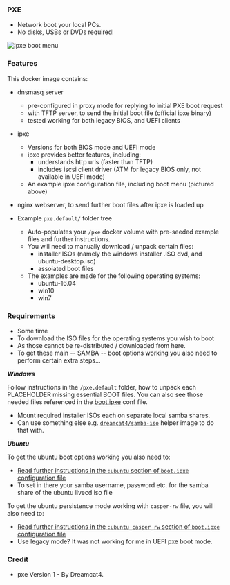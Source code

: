 ### PXE

* Network boot your local PCs.
* No disks, USBs or DVDs required!

![ipxe boot menu](http://i.imgur.com/7LT2dxg.png "ipxe boot menu")

### Features

This docker image contains:

* dnsmasq server
  * pre-configured in proxy mode for replying to initial PXE boot request
  * with TFTP server, to send the initial boot file (official ipxe binary)
  * tested working for both legacy BIOS, and UEFI clients

* ipxe
  * Versions for both BIOS mode and UEFI mode
  * ipxe provides better features, including:
    * understands http urls (faster than TFTP)
    * includes iscsi client driver (ATM for legacy BIOS only, not available in UEFI mode)
  * An example ipxe configuration file, including boot menu (pictured above)

* nginx webserver, to send further boot files after ipxe is loaded up

* Example `pxe.default/` folder tree
  * Auto-populates your `/pxe` docker volume with pre-seeded example files and further instructions.
  * You will need to manually download / unpack certain files:
    * installer ISOs (namely the windows installer .ISO dvd, and ubuntu-desktop.iso)
    * assoiated boot files
  * The examples are made for the following operating systems:
    * ubuntu-16.04
    * win10
    * win7

### Requirements

* Some time
* To download the ISO files for the operating systems you wish to boot
* As those cannot be re-distributed / downloaded from here.
* To get these main -- SAMBA -- boot options working you also need to perform certain extra steps...

***Windows***

Follow instructions in the `/pxe.default` folder, how to unpack each PLACEHOLDER missing essential BOOT files. You can also see those needed files referenced in the [boot.ipxe](https://github.com/dreamcat4/docker-images/blob/e793b29f43a8c31aa2a01a77c3e80a54d8d7cbb3/pxe/pxe.default/ipxe/boot.ipxe) conf file.

* Mount required installer ISOs each on separate local samba shares.
* Can use something else e.g. [`dreamcat4/samba-iso`](https://github.com/dreamcat4/docker-images/tree/master/samba-iso) helper image to do that with.

***Ubuntu***

To get the ubuntu boot options working you also need to:

* [Read further instructions in the `:ubuntu` section of `boot.ipxe` configuration file](https://github.com/dreamcat4/docker-images/blob/e793b29f43a8c31aa2a01a77c3e80a54d8d7cbb3/pxe/pxe.default/ipxe/boot.ipxe#L56-L63)
* To set in there your samba username, password etc. for the samba share of the ubuntu livecd iso file

To get the ubuntu persistence mode working with `casper-rw` file, you will also need to:

* [Read further instructions in the `:ubuntu_casper_rw` section of `boot.ipxe` configuration file](https://github.com/dreamcat4/docker-images/blob/e793b29f43a8c31aa2a01a77c3e80a54d8d7cbb3/pxe/pxe.default/ipxe/boot.ipxe#L70-L103)
* Use legacy mode? It was not working for me in UEFI pxe boot mode.

### Credit

* pxe Version 1 - By Dreamcat4.



